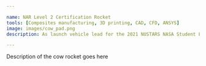 ```yaml
---

name: NAR Level 2 Certification Rocket
tools: [Composites manufacturing, 3D printing, CAD, CFD, ANSYS]
image: images/cow_pad.png
description: As launch vehicle lead for the 2021 NUSTARS NASA Student Launch Team at Northwestern University, I lead the design and construction of this high-power rocket.

---
```


Description of the cow rocket goes here
